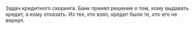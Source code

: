 Задач кредитного скоринга.
Банк принял решение о том, кому выдавать кредит, а кому отказать. Из тех, кто взял, кредит были те, кто его не вернул.